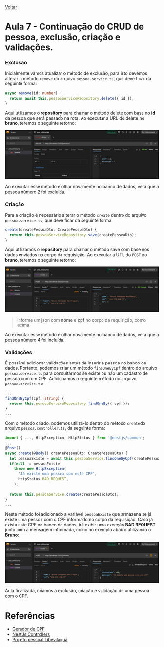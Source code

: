 [Voltar](../README.md)

# Aula 7 - Continuação do CRUD de pessoa, exclusão, criação e validações.

### Exclusão

Inicialmente vamos atualizar o método de exclusão, para isto devemos alterar o método `remove` do arquivo `pessoa.service.ts`, que deve ficar da seguinte forma:

```typescript
async remove(id: number) {
  return await this.pessoaServiceRepository.delete({ id });
}
```

Aqui utilizamos o **repository** para chamar o método delete com base no **id** da pessoa que será passado na rota. Ao 
executar a URL do delete no **bruno**, teremos o seguinte retorno:

![Retorno delete](../images/aula-7/1_retorno_delete.PNG)

Ao executar esse método e olhar novamente no banco de dados, verá que a pessoa número 2 foi excluída.

### Criação

Para a criação é necessário alterar o método `create` dentro do arquivo `pessoa.service.ts`, que deve ficar da seguinte forma:

```typescript
create(createPessoaDto: CreatePessoaDto) {
  return this.pessoaServiceRepository.save(createPessoaDto);
}
```

Aqui utilizamos o **repository** para chamar o método save com base nos dados enviados no corpo da requisição. Ao 
executar a UTL do `POST` no **bruno**, teremos o seguinte retorno:

![Retorno create](../images/aula-7/2_retorno_create.PNG)
> informe um json com **nome** e **cpf** no corpo da requisição, como acima.

Ao executar esse método e olhar novamente no banco de dados, verá que a pessoa número 4 foi incluída.

### Validações

É possível adicionar validações antes de inserir a pessoa no banco de dados. Portanto, podemos criar um método `findOneByCpf` dentro do arquivo `pessoa.service.ts` para consultarmos se existe ou não um cadastro de pessoa com um CPF. Adicionamos o seguinte método no arquivo `pessoa.service.ts`:

```typescript
...
findOneByCpf(cpf: string) {
  return this.pessoaServiceRepository.findOneBy({ cpf });
}
...
```

Com o método criado, podemos utilizá-lo dentro do método `create`do arquivo `pessoa.controller.ts`, da seguinte forma:

```typescript
import { ..., HttpException, HttpStatus } from '@nestjs/common';
...
@Post()
async create(@Body() createPessoaDto: CreatePessoaDto) {
  let pessoaExiste = await this.pessoaService.findOneByCpf(createPessoaDto.cpf);
  if(null != pessoaExiste)
    throw new HttpException(
      'Já existe uma pessoa com este CPF',
      HttpStatus.BAD_REQUEST,
    );

  return this.pessoaService.create(createPessoaDto);
}
...
```

Neste método foi adicionado a variável `pessoaExiste` que armazena se já existe uma pessoa com o CPF informado no corpo da requisição.
Caso já exista este CPF no banco de dados, irá exibir uma exceção **BAD REQUEST** junto com a mensagem informada, como no exemplo abaixo utilizando o **Bruno**:

![Requisição com validação](../images/aula-7/3_retorno_validacao.PNG)

Aula finalizada, criamos a exclusão, criação e validação de uma pessoa com o CPF.

# Referências
- [Gerador de CPF](https://www.4devs.com.br/gerador_de_cpf)
- [NestJs Controllers](https://docs.nestjs.com/controllers)
- [Projeto pessoal Libevilaqua](https://github.com/BevilaquaBruno/libevilaqua-backend-nest)
